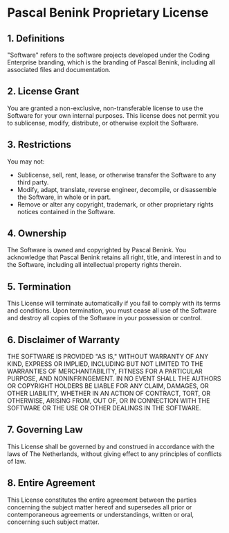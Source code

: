 # Pascal Benink Proprietary License

## 1. Definitions

"Software" refers to the software projects developed under the Coding Enterprise branding, which is the branding of Pascal Benink, including all associated files and documentation.

## 2. License Grant

You are granted a non-exclusive, non-transferable license to use the Software for your own internal purposes. This license does not permit you to sublicense, modify, distribute, or otherwise exploit the Software.

## 3. Restrictions

You may not:

- Sublicense, sell, rent, lease, or otherwise transfer the Software to any third party.
- Modify, adapt, translate, reverse engineer, decompile, or disassemble the Software, in whole or in part.
- Remove or alter any copyright, trademark, or other proprietary rights notices contained in the Software.

## 4. Ownership

The Software is owned and copyrighted by Pascal Benink. You acknowledge that Pascal Benink retains all right, title, and interest in and to the Software, including all intellectual property rights therein.

## 5. Termination

This License will terminate automatically if you fail to comply with its terms and conditions. Upon termination, you must cease all use of the Software and destroy all copies of the Software in your possession or control.

## 6. Disclaimer of Warranty

THE SOFTWARE IS PROVIDED "AS IS," WITHOUT WARRANTY OF ANY KIND, EXPRESS OR IMPLIED, INCLUDING BUT NOT LIMITED TO THE WARRANTIES OF MERCHANTABILITY, FITNESS FOR A PARTICULAR PURPOSE, AND NONINFRINGEMENT. IN NO EVENT SHALL THE AUTHORS OR COPYRIGHT HOLDERS BE LIABLE FOR ANY CLAIM, DAMAGES, OR OTHER LIABILITY, WHETHER IN AN ACTION OF CONTRACT, TORT, OR OTHERWISE, ARISING FROM, OUT OF, OR IN CONNECTION WITH THE SOFTWARE OR THE USE OR OTHER DEALINGS IN THE SOFTWARE.

## 7. Governing Law

This License shall be governed by and construed in accordance with the laws of The Netherlands, without giving effect to any principles of conflicts of law.

## 8. Entire Agreement

This License constitutes the entire agreement between the parties concerning the subject matter hereof and supersedes all prior or contemporaneous agreements or understandings, written or oral, concerning such subject matter.
